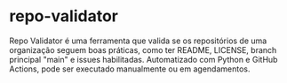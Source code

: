 # repo-validator
Repo Validator é uma ferramenta que valida se os repositórios de uma organização seguem boas práticas, como ter README, LICENSE, branch principal "main" e issues habilitadas. Automatizado com Python e GitHub Actions, pode ser executado manualmente ou em agendamentos.
